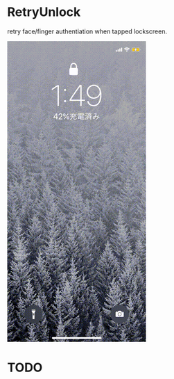 # RetryUnlock
retry face/finger authentiation when tapped lockscreen.

![](https://github.com/noppefoxwolf/RetryUnlock/blob/master/res/sample.gif)

# TODO
